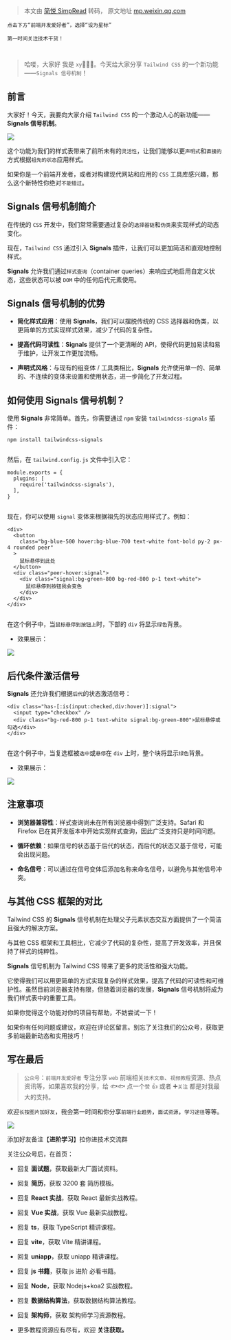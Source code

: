 > 本文由 [简悦 SimpRead](http://ksria.com/simpread/) 转码， 原文地址 [mp.weixin.qq.com](https://mp.weixin.qq.com/s/KIjUoGaUfAIu1awnLUNmrQ)

```
点击下方“前端开发爱好者”，选择“设为星标”

第一时间关注技术干货！



```

> 哈喽，大家好 我是 `xy`👨🏻‍💻。今天给大家分享 `Tailwind CSS` 的一个新功能——`Signals 信号机制`！

前言
--

大家好！今天，我要向大家介绍 `Tailwind CSS` 的一个激动人心的新功能——**Signals 信号机制**。

![](https://mmbiz.qpic.cn/sz_mmbiz_jpg/kzFgl6ibibNKr6MiaibRIC1AEqD4uaNCvf8SAKcVZicD5YXH69r9IGBdazq1wn81ia2Ff8a95ePY5YkmCQTAHATgTZiaQ/640?wx_fmt=jpeg&from=appmsg)

这个功能为我们的样式表带来了前所未有的`灵活性`，让我们能够以更`声明式`和`直接的`方式根据`祖先的状态`应用样式。

如果你是一个前端开发者，或者对构建现代网站和应用的 `CSS` 工具库感兴趣，那么这个新特性你绝对`不能错过`。

Signals 信号机制简介
--------------

在传统的 `CSS` 开发中，我们常常需要通过复杂的`选择器链`和`伪类`来实现样式的动态变化。

现在，`Tailwind CSS` 通过引入 **Signals** 插件，让我们可以更加简洁和直观地控制样式。

**Signals** 允许我们通过`样式查询`（container queries）来响应式地启用自定义状态，这些状态可以被 `DOM` 中的任何后代元素使用。

Signals 信号机制的优势
---------------

*   **简化样式应用**：使用 **Signals**，我们可以摆脱传统的 CSS 选择器和伪类，以更简单的方式实现样式效果，减少了代码的复杂性。
    

*   **提高代码可读性**：**Signals** 提供了一个更清晰的 API，使得代码更加易读和易于维护，让开发工作更加流畅。
    

*   **声明式风格**：与现有的组变体 / 工具类相比，**Signals** 允许使用单一的、简单的、不连续的变体来设置和使用状态，进一步简化了开发过程。
    

如何使用 Signals 信号机制？
------------------

使用 **Signals** 非常简单。首先，你需要通过 `npm` 安装 `tailwindcss-signals` 插件：

```
npm install tailwindcss-signals


```

然后，在 `tailwind.config.js` 文件中引入它：

```
module.exports = {
  plugins: [
    require('tailwindcss-signals'),
  ],
}


```

现在，你可以使用 `signal` 变体来根据祖先的状态应用样式了。例如：

```
<div>
  <button
    class="bg-blue-500 hover:bg-blue-700 text-white font-bold py-2 px-4 rounded peer"
  >
    鼠标悬停到此处
  </button>
  <div class="peer-hover:signal">
    <div class="signal:bg-green-800 bg-red-800 p-1 text-white">
      鼠标悬停到按钮我会变色
    </div>
  </div>
</div>


```

在这个例子中，当`鼠标悬停到按钮上`时，下部的 `div` 将显示`绿色`背景。

*   效果展示：
    

![](https://mmbiz.qpic.cn/sz_mmbiz_gif/kzFgl6ibibNKr6MiaibRIC1AEqD4uaNCvf8SQpoGwwGSiaLBzvYA1LVvcwwVBMVZeNRDIeEm7MqS1dftCYjbRADBCaQ/640?wx_fmt=gif&from=appmsg)

后代条件激活信号
--------

**Signals** 还允许我们根据`后代`的状态激活信号：

```
<div class="has-[:is(input:checked,div:hover)]:signal">
  <input type="checkbox" />
  <div class="bg-red-800 p-1 text-white signal:bg-green-800">鼠标悬停或勾选</div>
</div>


```

在这个例子中，当复选框被`选中`或`悬停`在 `div` 上时，整个块将显示`绿色`背景。

*   效果展示：
    

![](https://mmbiz.qpic.cn/sz_mmbiz_gif/kzFgl6ibibNKr6MiaibRIC1AEqD4uaNCvf8StCKplWgvY2u52ZPO4Q77XlicQYN7r8QC3R1YTmcNoaNnZSzAMFfJtug/640?wx_fmt=gif&from=appmsg)

注意事项
----

*   **浏览器兼容性**：样式查询尚未在所有浏览器中得到广泛支持。Safari 和 Firefox 已在其开发版本中开始实现样式查询，因此广泛支持只是时间问题。
    
*   **循环依赖**：如果信号的状态基于后代的状态，而后代的状态又基于信号，可能会出现问题。
    
*   **命名信号**：可以通过在信号变体后添加名称来命名信号，以避免与其他信号冲突。
    

与其他 CSS 框架的对比
-------------

Tailwind CSS 的 **Signals** 信号机制在处理父子元素状态交互方面提供了一个简洁且强大的解决方案。

与其他 CSS 框架和工具相比，它减少了代码的复杂性，提高了开发效率，并且保持了样式的纯粹性。

**Signals** 信号机制为 Tailwind CSS 带来了更多的灵活性和强大功能。

它使得我们可以用更简单的方式实现复杂的样式效果，提高了代码的可读性和可维护性。虽然目前浏览器支持有限，但随着浏览器的发展，**Signals** 信号机制将成为我们样式表中的重要工具。

如果你觉得这个功能对你的项目有帮助，不妨尝试一下！

如果你有任何问题或建议，欢迎在评论区留言。别忘了关注我们的公众号，获取更多前端最新动态和实用技巧！

写在最后
----

> `公众号`：`前端开发爱好者` 专注分享 `web` 前端相关`技术文章`、`视频教程`资源、热点资讯等，如果喜欢我的分享，给 🐟🐟 点一个`赞` 👍 或者 ➕`关注` 都是对我最大的支持。

欢迎`长按图片加好友`，我会第一时间和你分享`前端行业趋势`，`面试资源`，`学习途径`等等。

![](https://mmbiz.qpic.cn/sz_mmbiz_jpg/kzFgl6ibibNKr6MiaibRIC1AEqD4uaNCvf8SMNWYJ7wy2TPNSAoUa4gicM6cicVkAu7x5gp72rliah9zgXDdo94qCO5AQ/640?wx_fmt=jpeg&from=appmsg)

添加好友备注【**进阶学习**】拉你进技术交流群

关注公众号后，在首页：

*   回复 **面试题**，获取最新大厂面试资料。
    
*   回复 **简历**，获取 3200 套 简历模板。
    
*   回复 **React 实战**，获取 React 最新实战教程。
    
*   回复 **Vue 实战**，获取 Vue 最新实战教程。
    
*   回复 **ts**，获取 TypeScript 精讲课程。
    
*   回复 **vite**，获取 Vite 精讲课程。
    
*   回复 **uniapp**，获取 uniapp 精讲课程。
    
*   回复 **js 书籍**，获取 js 进阶 必看书籍。
    
*   回复 **Node**，获取 Nodejs+koa2 实战教程。
    
*   回复 **数据结构算法**，获取数据结构算法教程。
    
*   回复 **架构师**，获取 架构师学习资源教程。
    
*   更多教程资源应有尽有，欢迎 **关注获取。**